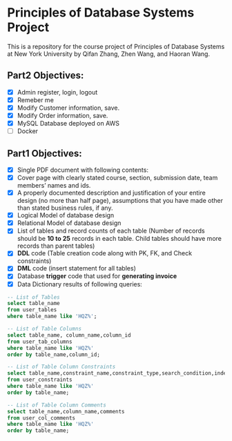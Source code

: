 # Principles of Database Systems Project

This is a repository for the course project of Principles of Database Systems at New York University by Qifan Zhang, Zhen Wang, and Haoran Wang.

## Part2 Objectives:
- [x] Admin register, login, logout
- [x] Remeber me
- [x] Modify Customer information, save.
- [x] Modify Order information, save.
- [x] MySQL Database deployed on AWS
- [ ] Docker

## Part1 Objectives:
- [X] Single PDF document with following contents:
- [X] Cover page with clearly stated course, section, submission date, team 
  members’ names and ids.
- [X] A properly documented description and justification of your entire 
  design (no more than half page), assumptions that you have made other 
  than stated business rules, if any.
- [X] Logical Model of database design
- [X] Relational Model of database design
- [X] List of tables and record counts of each table (Number of records should 
  be **10 to 25** records in each table. Child tables should have more records 
  than parent tables)
- [X] **DDL** code (Table creation code along with PK, FK, and Check constraints)
- [X] **DML** code (insert statement for all tables)
- [X] Database **trigger** code that used for **generating invoice**
- [X] Data Dictionary results of following queries:

```sql
-- List of Tables 
select table_name 
from user_tables 
where table_name like 'HQZ%';

-- List of Table Columns 
select table_name, column_name,column_id 
from user_tab_columns 
where table_name like 'HQZ%' 
order by table_name,column_id;

-- List of Table Column Constraints 
select table_name,constraint_name,constraint_type,search_condition,index_name,r_constraint_name,delete_rule 
from user_constraints 
where table_name like 'HQZ%' 
order by table_name;

-- List of Table Column Comments 
select table_name,column_name,comments 
from user_col_comments 
where table_name like 'HQZ%' 
order by table_name;
```



